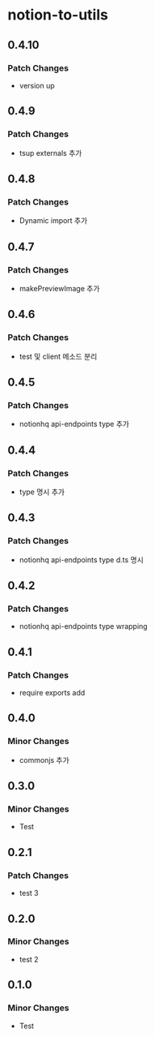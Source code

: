 # notion-to-utils

## 0.4.10

### Patch Changes

- version up

## 0.4.9

### Patch Changes

- tsup externals 추가

## 0.4.8

### Patch Changes

- Dynamic import 추가

## 0.4.7

### Patch Changes

- makePreviewImage 추가

## 0.4.6

### Patch Changes

- test 및 client 메소드 분리

## 0.4.5

### Patch Changes

- notionhq api-endpoints type 추가

## 0.4.4

### Patch Changes

- type 명시 추가

## 0.4.3

### Patch Changes

- notionhq api-endpoints type d.ts 명시

## 0.4.2

### Patch Changes

- notionhq api-endpoints type wrapping

## 0.4.1

### Patch Changes

- require exports add

## 0.4.0

### Minor Changes

- commonjs 추가

## 0.3.0

### Minor Changes

- Test

## 0.2.1

### Patch Changes

- test 3

## 0.2.0

### Minor Changes

- test 2

## 0.1.0

### Minor Changes

- Test
